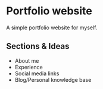 # Portfolio website

A simple portfolio website for myself.

## Sections & Ideas

- About me
- Experience
- Social media links
- Blog/Personal knowledge base
